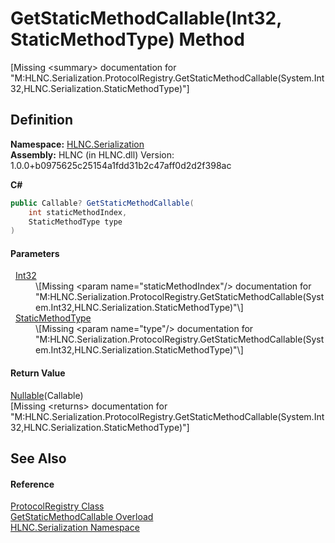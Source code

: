 # GetStaticMethodCallable(Int32, StaticMethodType) Method


\[Missing &lt;summary&gt; documentation for "M:HLNC.Serialization.ProtocolRegistry.GetStaticMethodCallable(System.Int32,HLNC.Serialization.StaticMethodType)"\]



## Definition
**Namespace:** <a href="N_HLNC_Serialization">HLNC.Serialization</a>  
**Assembly:** HLNC (in HLNC.dll) Version: 1.0.0+b0975625c25154a1fdd31b2c47aff0d2d2f398ac

**C#**
``` C#
public Callable? GetStaticMethodCallable(
	int staticMethodIndex,
	StaticMethodType type
)
```



#### Parameters
<dl><dt>  <a href="https://learn.microsoft.com/dotnet/api/system.int32" target="_blank" rel="noopener noreferrer">Int32</a></dt><dd>\[Missing &lt;param name="staticMethodIndex"/&gt; documentation for "M:HLNC.Serialization.ProtocolRegistry.GetStaticMethodCallable(System.Int32,HLNC.Serialization.StaticMethodType)"\]</dd><dt>  <a href="T_HLNC_Serialization_StaticMethodType">StaticMethodType</a></dt><dd>\[Missing &lt;param name="type"/&gt; documentation for "M:HLNC.Serialization.ProtocolRegistry.GetStaticMethodCallable(System.Int32,HLNC.Serialization.StaticMethodType)"\]</dd></dl>

#### Return Value
<a href="https://learn.microsoft.com/dotnet/api/system.nullable-1" target="_blank" rel="noopener noreferrer">Nullable</a>(Callable)  
\[Missing &lt;returns&gt; documentation for "M:HLNC.Serialization.ProtocolRegistry.GetStaticMethodCallable(System.Int32,HLNC.Serialization.StaticMethodType)"\]

## See Also


#### Reference
<a href="T_HLNC_Serialization_ProtocolRegistry">ProtocolRegistry Class</a>  
<a href="Overload_HLNC_Serialization_ProtocolRegistry_GetStaticMethodCallable">GetStaticMethodCallable Overload</a>  
<a href="N_HLNC_Serialization">HLNC.Serialization Namespace</a>  

